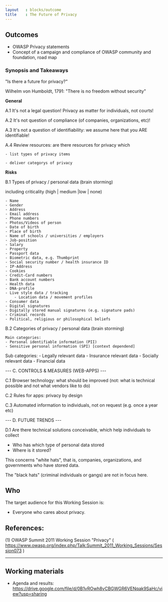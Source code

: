 ```yaml
---
layout   : blocks/outcome
title    : The Future of Privacy
---
```


## Outcomes

- OWASP Privacy statements
- Concept of a campaign and compliance of OWASP community and foundation, road map

### Synopsis and Takeaways

"Is there a future for privacy?"

Wilhelm von Humboldt, 1791: "There is no freedom without security"

**General**

A.1 It's not a legal question! Privacy as matter for individuals, not courts!

A.2 It's not question of compliance (of companies, organizations, etc)!

A.3 It's not a question of identifiability: we assume here that you ARE identifiable!

A.4 Review resources: are there resources for privacy which

	- list types of privacy items

	- deliver categorys of privacy

**Risks**

B.1 Types of privacy / personal data (brain storming)

   including criticality (high | medium |low | none)

	- Name
	- Gender
	- Address
	- Email address
	- Phone numbers
	- Photos/Videos of person
	- Date of birth
	- Place of birth
	- Name of schools / universities / employers
	- Job-position
	- Salary
	- Property
	- Passport data
	- Biometric data, e.g. Thumbprint
	- Social security number / health insurance ID
	- IP-Address
	- Cookies
	- Credit-Card numbers
	- Bank account numbers
	- Health data
	- DNA-profile
	- Live style data / tracking
        - Location data / movement profiles
	- Consumer data
	- Digital signatures
	- Digitally stored manual signatures (e.g. signature pads)
	- Criminal records
	- Political, religious or philosophical beliefs

B.2 Categories of privacy / personal data (brain storming)

	Main categories:
	- Personal identifiable information (PII)
	- Sensitive personal information (SPI) [context dependend]

Sub categories:
	- Legally relevant data
	- Insurance relevant data
	- Socially relevant data
	- Financial data

--- C. CONTROLS & MEASURES (WEB-APPS) ---

C.1 Browser technology: what should be improved (not: what is technical possible and not what vendors like to do)

C.2 Rules for apps: privacy by design

C.3 Automated information to individuals, not on request (e.g. once a year etc)

--- D. FUTURE TRENDS ---

D.1 Are there technical solutions conceivable, which help individuals to collect

   - Who has which type of personal data stored
   - Where is it stored?

   This concerns "white hats", that is, companies, organizations, and governments who have stored data.

   The "black hats" (criminal individuals or gangs) are not in focus here.


## Who

The target audience for this Working Session is:

- Everyone who cares about privacy.

## References:

(1) OWASP Summit 2011 Working Session "Privacy" ( https://www.owasp.org/index.php/Talk:Summit_2011_Working_Sessions/Session073 )

---

## Working materials

- Agenda and results: https://drive.google.com/file/d/0B1vROwh8vCBGWGR6VENqak9SaHc/view?usp=sharing
